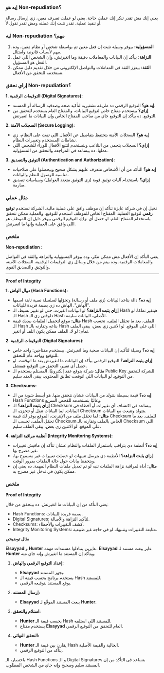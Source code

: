 
### **إيه هو Non-repudiation؟**

 يعني إنك مش تقدر تنكر إنك عملت حاجة. يعني لو عملت تصرف معين، زي إرسال رسالة أو تنفيذ عملية، تقدر تثبت إنك عملته ومش تقدر تقول لأ.

### **ليه Non-repudiation مهم؟**

1. **المسؤولية:** بيوفر وسيلة تثبت إن فعل معين تم بواسطة شخص أو نظام معين، وده مهم لأسباب قانونية وامتثال.
2. **النزاهة:** بيأكد إن البيانات والمعاملات دقيقة وما اتغيرتش، وإن الشخص اللي عمل الفعل هو المسؤول.
3. **الثقة:** بيعزز الثقة في المعاملات والتواصل الإلكتروني من خلال تقديم دليل ممكن نستخدمه للتحقق من الأفعال.

### **إزاي نحقق Non-repudiation؟**

**1. التوقيعات الرقمية (Digital Signatures):**
   - **إيه هو؟** التوقيع الرقمي ده طريقة تشفيرية لتأكيد صحة وصدقية الرسالة أو المستند.
   - **إزاي؟** بيستخدم مفتاح خاص لتوقيع البيانات، والمفتاح العام يستخدم للتحقق من التوقيع. ده بيأكد إن التوقيع جاي من صاحب المفتاح الخاص وإن البيانات ما اتغيرتش.

**2. السجلات الآمنة (Secure Logging):**
   - **إيه هو؟** السجلات الآمنة بتحتفظ بتفاصيل عن الأفعال اللي تمت على النظام، زي نشاطات المستخدم وتغييرات النظام.
   - **إزاي؟** السجلات بتحمى من التلاعب وبتستخدم لتتبع الأفعال للوراء للشخص اللي عملها. ده بيساعد في المراجعة والتحقق من المسؤولية.

**3. التوثيق والتصديق (Authentication and Authorization):**
   - **إيه هو؟** التأكد من أن الأشخاص متعرف عليهم بشكل صحيح وبيحصلوا على صلاحيات مناسبة للوصول للنظم والبيانات.
   - **إزاي؟** باستخدام آليات توثيق قوية (زي التوثيق متعدد العوامل) وسياسات تصديق صارمة.

### **مثال عملي**

تخيل إن في شركة عايزة تتأكد إن موظف وافق على عملية مالية. الشركة تستخدم **توقيع رقمي** لتوقيع العملية. المفتاح الخاص للموظف استخدم للتوقيع، والعملية ممكن تتحقق باستخدام المفتاح العام. لو حصل أي نزاع، التوقيع الرقمي بيوفر دليل إن الموظف هو اللي وافق على العملية وإنها ما اتغيرتش.

### **ملخص**

**Non-repudiation** :

يعني التأكد إن الأفعال مش ممكن تنكر، وده بيوفر المسؤولية والنزاهة والثقة في التواصل والمعاملات الرقمية. وده بيتم من خلال وسائل زي التوقيعات الرقمية، السجلات الآمنة، والتوثيق والتصديق القوي.

---

**Proof of Integrity**

**1. دوال الهاش (Hash Functions):**
   - **إيه ده؟** دالة بتاخد البيانات (زي ملف أو رسالة) وتحوّلها لسلسلة نصية ثابتة اسمها "الهاش". الهاش ده زي بصمة فريدة للبيانات.
   - **إزاي يثبت النزاهة؟** لو البيانات اتغيرت، حتى لو تغيير بسيط، الـ Hash هيتغير تمامًا. لو الـ Hash دلوقتي زي الـ Hash الأصلي، البيانات سليمة.
   - **مثال:** موقع لتحميل الملفات بيديك قيمة Hash للملف. بعد ما تحمّل الملف، تحسب الـ Hash بتاعه وتقارنه بالـ Hash اللي على الموقع. لو الاتنين زي بعض، يبقى الملف تمام؛ لو لا، الملف ممكن يكون اتلف أو اتغير.

**2. التوقيعات الرقمية (Digital Signatures):**
   - **إيه ده؟** وسيلة لتأكيد إن البيانات صحية وما اتغيرتش. بيستخدم مفتاحين: واحد خاص للتوقيع وواحد عام للتحقق.
   - **إزاي يثبت النزاهة؟** التوقيع الرقمي بيأكد إن البيانات ما اتغيرتش بعد ما اتوقعت. لو حصل أي تغيير، التحقق من التوقيع هيفشل.
   - **مثال:** شركة بتوقع عقد إلكترونيًا. المستلم يستخدم الـ Public Key للشركة للتحقق من التوقيع. لو البيانات اللي اتوقعت تطابق المحتوى، يبقى العقد سليم.

**3. Checksums:**
   - **إيه ده؟** قيمة بسيطة بتتولد من البيانات عشان نتحقق منها. هو أبسط شوية من الـ Hash Functions وغالبًا بنستخدمه للفحص السريع.
   - **إزاي يثبت النزاهة؟** الـ Checksum بيساعد في اكتشاف أي تغييرات أو أخطاء في البيانات. لما البيانات تنقل أو تتخزن، الـ Checksum بتتولد وتتبعت مع البيانات.
   - **مثال:** لما تحمّل ملف من الإنترنت، الموقع يوفر لك قيمة Checksum للملف. بعد ما تحمّل الملف، تحسب الـ Checksum الخاص بالملف وتقارنه بالـ Checksum اللي على الموقع. لو الاتنين زي بعض، يبقى الملف سليم.

**4. أنظمة مراقبة النزاهة (Integrity Monitoring Systems):**
   - **إيه ده؟** أنظمة دي بتراقب باستمرار الملفات والنظام عشان تتأكد إن مافيش تغييرات غير مصرح بها.
   - **إزاي يثبت النزاهة؟** الأنظمة دي بترسل تنبيهات لو حصلت تغييرات غير مسموح بها، وبتحفظ بيانات حول حالة الملفات بمرور الوقت.
   - **مثال:** أداة لمراقبة نزاهة الملفات تنبه لو تم تعديل ملفات النظام المهمة. ده يعني إن ممكن يكون في تدخل غير مصرح به.

### **ملخص**

**Proof of Integrity** 

يعني التأكد من إن البيانات ما اتغيرتش. ده بيتحقق من خلال:

- Hash Functions: بصمة فريدة للبيانات.
- Digital Signatures: لتأكيد النزاهة والأصالة.
- Checksums: كشف التغييرات والأخطاء.
- Integrity Monitoring Systems: متابعة التغييرات وتنبيهك لو في حاجة غير طبيعية.

**مثال توضيحي**

**Elsayyad** و **Hunter** عايزين يتبادلوا مستندات مهمة. **Elsayyad** عايز يبعت مستند لـ **Hunter** ويتأكد إن المستند ما اتغيرش وإنه جاي منه.

1. **إعداد التوقيع الرقمي والهاش:**
   - **Elsayyad** يجهز المستند.
   - يستخدم برنامج يحسب قيمة الـ Hash للمستند.
   - يوقع المستند بتوقيعه الرقمي.

2. **إرسال المستند:**
   - **Elsayyad** يبعت المستند الموقّع لـ **Hunter**.

3. **استلام والتحقق:**
   - **Hunter** يحسب قيمة الـ Hash للمستند اللي استلمه.
   - يستخدم مفتاح **Elsayyad** العام للتحقق من التوقيع الرقمي.

4. **التحقق النهائي:**
   - **Hunter** يقارن بين قيمة الـ Hash الحالية والقيمة الأصلية.
   - يتأكد من التوقيع الرقمي.

باختصار، الـ Hash Functions و الـ Digital Signatures بتساعد في التأكد من إن المستند سليم وصحيح وإنه جاي من الشخص المطلوب.
